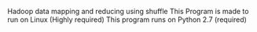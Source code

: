 Hadoop data mapping and reducing using shuffle
This Program is made to run on Linux (Highly required)
This program runs on Python 2.7 (required)
